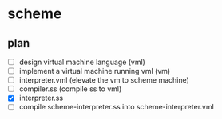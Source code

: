 scheme
========

## plan

- [ ] design virtual machine language (vml)
- [ ] implement a virtual machine running vml (vm)
- [ ] interpreter.vml (elevate the vm to scheme machine)
- [ ] compiler.ss (compile ss to vml)
- [x] interpreter.ss
- [ ] compile scheme-interpreter.ss into scheme-interpreter.vml
